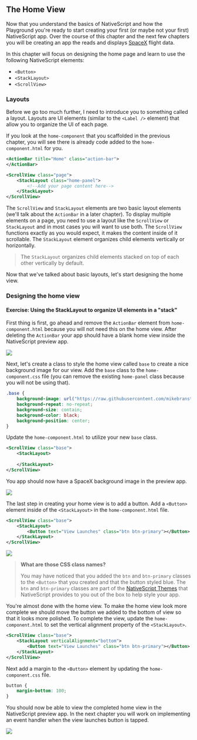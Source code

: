 ## The Home View

Now that you understand the basics of NativeScript and how the Playground you're ready to start creating your first (or maybe not your first) NativeScript app. Over the course of this chapter and the next few chapters you will be creating an app the reads and displays [SpaceX](http://www.spacex.com) flight data.

In this chapter will focus on designing the home page and learn to use the following NativeScript elements:
* `<Button>`
* `<StackLayout>`
* `<ScrollView>`

### Layouts

Before we go too much further, I need to introduce you to something called a layout. Layouts are UI elements (similar to the `<Label />` element) that allow you to organize the UI of each page.

If you look at the `home-component` that you scaffolded in the previous chapter, you will see there is already code added to the `home-component.html` for you.

```xml
<ActionBar title="Home" class="action-bar">
</ActionBar>

<ScrollView class="page">
	<StackLayout class="home-panel">
		<!--Add your page content here-->
	</StackLayout>
</ScrollView>
```

The `ScrollView` and `StackLayout` elements are two basic layout elements (we'll talk about the `ActionBar` in a later chapter). To display multiple elements on a page, you need to use a layout like the `ScrollView` or `StackLayout` and in most cases you will want to use both. The `ScrollView` functions exactly as you would expect, it makes the content inside of it scrollable. The `StackLayout` element organizes child elements vertically or horizontally.

>The `StackLayout` organizes child elements stacked on top of each other vertically by default.

Now that we've talked about basic layouts, let's start designing the home view.

### Designing the home view

<h4 class="exercise-start">
    <b>Exercise</b>: Using the StackLayout to organize UI elements in a "stack"
</h4>

First thing is first, go ahead and remove the `ActionBar` element from `home-component.html` because you will not need this on the home view. After deleting the `ActionBar` your app should have a blank home view inside the NativeScript preview app.

<img src="images/chapter2/chapter2-1.jpeg" class="img-small" />

Next, let's create a class to style the home view called `base` to create a nice background image for our view. Add the `base` class to the `home-component.css` file (you can remove the existing `home-panel` class because you will not be using that).

```css
.base {
    background-image: url("https://raw.githubusercontent.com/mikebranstein/nativescript-spacex-workshop/master/app/views/home/spacex_home.png");
    background-repeat: no-repeat;
    background-size: contain;
    background-color: black;
    background-position: center;
}
```

Update the `home-component.html` to utilize your new `base` class.

```xml
<ScrollView class="base">
	<StackLayout>
		
	</StackLayout>
</ScrollView>
```

You app should now have a SpaceX background image in the preview app.

<img src="images/chapter2/chapter2-2.jpeg" class="img-small" />

The last step in creating your home view is to add a button. Add a `<Button>` element inside of the `<StackLayout>` in the `home-component.html` file.

```xml
<ScrollView class="base">
	<StackLayout>
		<Button text="View Launches" class="btn btn-primary"></Button>
	</StackLayout>
</ScrollView>
```

<img src="images/chapter2/chapter2-3.jpeg" class="img-small" />

> **What are those CSS class names?**
>
> You may have noticed that you added the `btn` and `btn-primary` classes to the `<Button>` that you created and that the button styled blue. The `btn` and `btn-primary` classes are part of the [NativeScript Themes](https://docs.nativescript.org/ui/theme#buttons) that NativeScript provides to you out of the box to help style your app.

You're almost done with the home view. To make the home view look more complete we should move the button we added to the bottom of view so that it looks more polished. To complete the view, update the `home-component.html` to set the vertical alignment property of the `<StackLayout>`.

```xml
<ScrollView class="base">
	<StackLayout verticalAlignment="bottom">
		<Button text="View Launches" class="btn btn-primary"></Button>
	</StackLayout>
</ScrollView>
```

Next add a margin to the `<Button>` element by updating the `home-component.css` file.

```css
button {
    margin-bottom: 100;
}
```

You should now be able to view the completed home view in the NativeScript preview app. In the next chapter you will work on implementing an event handler when the view launches button is tapped.

<img src="images/chapter2/chapter2-4.jpeg" class="img-small" />
<div class="exercise-end"></div>